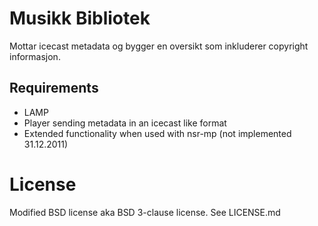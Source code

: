 # Musikk Bibliotek
Mottar icecast metadata og bygger en oversikt som inkluderer copyright informasjon.

## Requirements
- LAMP
- Player sending metadata in an icecast like format
- Extended functionality when used with nsr-mp (not implemented 31.12.2011)

# License
Modified BSD license aka BSD 3-clause license. See LICENSE.md